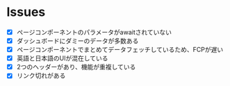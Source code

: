 # Issues

- [x] ページコンポーネントのパラメータがawaitされていない
- [x] ダッシュボードにダミーのデータが多数ある
- [x] ページコンポーネントでまとめてデータフェッチしているため、FCPが遅い
- [x] 英語と日本語のUIが混在している
- [x] 2つのヘッダーがあり、機能が重複している
- [x] リンク切れがある
